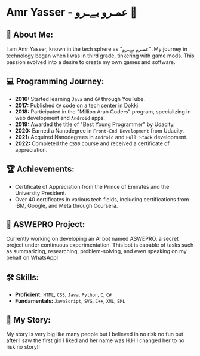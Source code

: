 # Amr Yasser - عمـرو بےـرو 🌟

## 🚀 About Me:
I am Amr Yasser, known in the tech sphere as "عمـرو بےـرو". My journey in technology began when I was in third grade, tinkering with game mods. This passion evolved into a desire to create my own games and software.

## 💻 Programming Journey:
- **2016:** Started learning `Java` and `C#` through YouTube.
- **2017:** Published `C#` code on a tech center in Dokki.
- **2018:** Participated in the "Million Arab Coders" program, specializing in web development and `Android` apps.
- **2019:** Awarded the title of "Best Young Programmer" by Udacity.
- **2020:** Earned a Nanodegree in `Front-End Development` from Udacity.
- **2021:** Acquired Nanodegrees in `Android` and `Full Stack` development.
- **2022:** Completed the `CS50` course and received a certificate of appreciation.

## 🏆 Achievements:
- Certificate of Appreciation from the Prince of Emirates and the University President.
- Over 40 certificates in various tech fields, including certifications from IBM, Google, and Meta through Coursera.

## 🤖 ASWEPRO Project:
Currently working on developing an AI bot named ASWEPRO, a secret project under continuous experimentation. This bot is capable of tasks such as summarizing, researching, problem-solving, and even speaking on my behalf on WhatsApp!

## 🛠️ Skills:
- **Proficient:** `HTML`, `CSS`, `Java`, `Python`, `C`, `C#`
- **Fundamentals:** `JavaScript`, `SVG`, `C++`, `XML`, `EML`

## 📖 My Story:
My story is very big like many people but I believed in no risk no fun but after I saw the first girl I liked and her name was H.H I changed her to no risk no story!!

